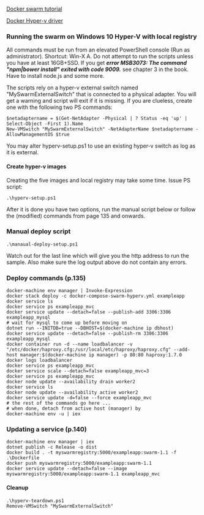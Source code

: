 [Docker swarm tutorial](https://docs.docker.com/engine/swarm/swarm-tutorial/)

[Docker Hyper-v driver](https://docs.docker.com/machine/drivers/hyper-v/)


### Running the swarm on Windows 10 Hyper-V with local registry
All commands must be run from an elevated PowerShell console (Run as administrator). 
Shortcut: Win-X A. Do not attempt to run the scripts unless you have at least 16GB+SSD. 
If you get ___error MSB3073: The command "npm|bower install" exited with code 9009.___ see chapter 3 in the book. 
Have to install node.js and some more.

The scripts rely on a hyper-v external switch named "MySwarmExternalSwitch" that is connected to a physical adapter. 
You will get a warning and script will exit if it is missing.
If you are clueless,  create one with the following two PS commands:
```
$netadaptername = $(Get-NetAdapter -Physical | ? Status -eq 'up' | Select-Object -First 1).Name
New-VMSwitch "MySwarmExternalSwitch" -NetAdapterName $netadaptername -AllowManagementOS $true
```
You may alter hyperv-setup.ps1 to use an existing hyper-v switch as log as it is external.
#### Create hyper-v images
Creating the five images and local registry may take some time. Issue PS script:
```
.\hyperv-setup.ps1
```
After it is done you have two options, run the manual script below or follow the (modified) commands from page 135 and onwards. 

### Manual deploy script
```
.\manaual-deploy-setup.ps1
```
Watch out for the last line which will give you the http address to run the sample. 
Also make sure the log output above do not contain any errors.

### Deploy commands (p.135)
```
docker-machine env manager | Invoke-Expression
docker stack deploy -c docker-compose-swarm-hyperv.yml exampleapp
docker service ls
docker service ps exampleapp_mvc
docker service update --detach=false --publish-add 3306:3306 exampleapp_mysql
# wait for mysql to come up before moving on
dotnet run --INITDB=true --DBHOST=$(docker-machine ip dbhost)
docker service update --detach=false --publish-rm 3306:3306 exampleapp_mysql
docker container run -d --name loadbalancer -v "/etc/docker/haproxy.cfg:/usr/local/etc/haproxy/haproxy.cfg" --add-host manager:$(docker-machine ip manager) -p 80:80 haproxy:1.7.0
docker logs loadbalancer
docker service ps exampleapp_mvc
docker service scale --detach=false exampleapp_mvc=3
docker service ps exampleapp_mvc
docker node update --availability drain worker2
docker service ls
docker node update --availability active worker2
docker service update -d=false --force exampleapp_mvc
# the rest of the commands go here ... 
# when done, detach from active host (manager) by
docker-machine env -u | iex
```
### Updating a service (p.140)
```
docker-machine env manager | iex
dotnet publish -c Release -o dist
docker build . -t myswarmregistry:5000/exampleapp:swarm-1.1 -f .\Dockerfile
docker push myswarmregistry:5000/exampleapp:swarm-1.1
docker service update --detach=false --image myswarmregistry:5000/exampleapp:swarm-1.1 exampleapp_mvc
```

#### Cleanup
```
.\hyperv-teardown.ps1
Remove-VMSwitch "MySwarmExternalSwitch"
```
